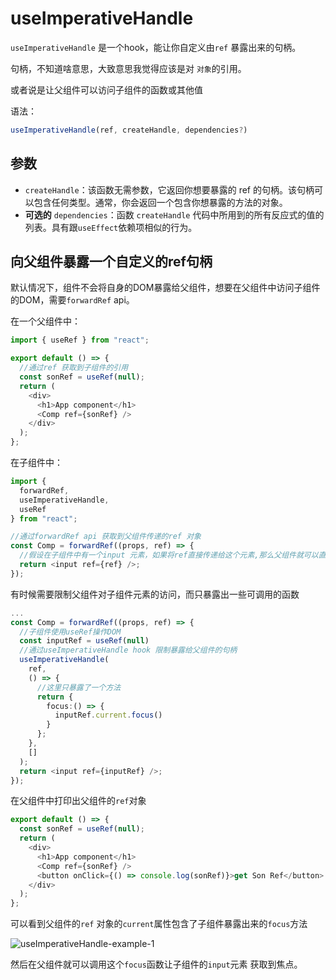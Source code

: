 # useImperativeHandle

`useImperativeHandle` 是一个hook，能让你自定义由`ref` 暴露出来的句柄。

句柄，不知道啥意思，大致意思我觉得应该是对 `对象`的引用。

或者说是让父组件可以访问子组件的函数或其他值

语法：

```typescript
useImperativeHandle(ref, createHandle, dependencies?)
```

## 参数

- `createHandle`：该函数无需参数，它返回你想要暴露的 ref 的句柄。该句柄可以包含任何类型。通常，你会返回一个包含你想暴露的方法的对象。
- **可选的** `dependencies`：函数 `createHandle` 代码中所用到的所有反应式的值的列表。具有跟`useEffect`依赖项相似的行为。

## 向父组件暴露一个自定义的ref句柄

默认情况下，组件不会将自身的DOM暴露给父组件，想要在父组件中访问子组件的DOM，需要`forwardRef` api。

在一个父组件中：

```typescript
import { useRef } from "react";

export default () => {
  //通过ref 获取到子组件的引用
  const sonRef = useRef(null);
  return (
    <div>
      <h1>App component</h1>
      <Comp ref={sonRef} />
    </div>
  );
};
```

在子组件中：

```typescript
import {
  forwardRef,
  useImperativeHandle,
  useRef
} from "react";

//通过forwardRef api 获取到父组件传递的ref 对象
const Comp = forwardRef((props, ref) => {
  //假设在子组件中有一个input 元素，如果将ref直接传递给这个元素,那么父组件就可以直接访问到这个元素的DOM节点对象，从而访问这个节点的属性和方法
  return <input ref={ref} />;
});
```

有时候需要限制父组件对子组件元素的访问，而只暴露出一些可调用的函数

```typescript
...
const Comp = forwardRef((props, ref) => {
  //子组件使用useRef操作DOM
  const inputRef = useRef(null)
  //通过useImperativeHandle hook 限制暴露给父组件的句柄
  useImperativeHandle(
    ref,
    () => {
      //这里只暴露了一个方法
      return {
        focus:() => {
          inputRef.current.focus()
        }
      };
    },
    []
  );
  return <input ref={inputRef} />;
});
```

在父组件中打印出父组件的`ref`对象

```typescript
export default () => {
  const sonRef = useRef(null);
  return (
    <div>
      <h1>App component</h1>
      <Comp ref={sonRef} />
      <button onClick={() => console.log(sonRef)}>get Son Ref</button>
    </div>
  );
};
```

可以看到父组件的`ref` 对象的`current`属性包含了子组件暴露出来的`focus`方法

![useImperativeHandle-example-1](/Users/eddie/Documents/code/doc-hub-sky/docs/react/hooks/images/useImperativeHandle-example-1.png)

然后在父组件就可以调用这个`focus`函数让子组件的`input`元素 获取到焦点。